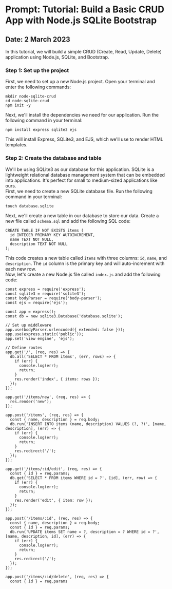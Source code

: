 # Prompt: Tutorial: Build a Basic CRUD App with Node.js SQLite Bootstrap
## Date: 2 March 2023

In this tutorial, we will build a simple CRUD (Create, Read, Update, Delete) application using Node.js, SQLite, and Bootstrap.  
### Step 1: Set up the project  
First, we need to set up a new Node.js project. Open your terminal and enter the following commands:  
```
mkdir node-sqlite-crud
cd node-sqlite-crud
npm init -y
```
Next, we'll install the dependencies we need for our application. Run the following command in your terminal:  
```
npm install express sqlite3 ejs
```
This will install Express, SQLite3, and EJS, which we'll use to render HTML templates.  
### Step 2: Create the database and table  
We'll be using SQLite3 as our database for this application. SQLite is a lightweight relational database management system that can be embedded into applications. It's perfect for small to medium-sized applications like ours.  
First, we need to create a new SQLite database file. Run the following command in your terminal:  
```
touch database.sqlite
```
Next, we'll create a new table in our database to store our data. Create a new file called `schema.sql` and add the following SQL code:  
```
CREATE TABLE IF NOT EXISTS items (
  id INTEGER PRIMARY KEY AUTOINCREMENT,
  name TEXT NOT NULL,
  description TEXT NOT NULL
);
```
This code creates a new table called `items` with three columns: `id`, `name`, and `description`. The `id` column is the primary key and will auto-increment with each new row.  
Now, let's create a new Node.js file called `index.js` and add the following code:  
```
const express = require('express');
const sqlite3 = require('sqlite3');
const bodyParser = require('body-parser');
const ejs = require('ejs');

const app = express();
const db = new sqlite3.Database('database.sqlite');

// Set up middleware
app.use(bodyParser.urlencoded({ extended: false }));
app.use(express.static('public'));
app.set('view engine', 'ejs');

// Define routes
app.get('/', (req, res) => {
  db.all('SELECT * FROM items', (err, rows) => {
    if (err) {
      console.log(err);
      return;
    }
    res.render('index', { items: rows });
  });
});

app.get('/items/new', (req, res) => {
  res.render('new');
});

app.post('/items', (req, res) => {
  const { name, description } = req.body;
  db.run('INSERT INTO items (name, description) VALUES (?, ?)', [name, description], (err) => {
    if (err) {
      console.log(err);
      return;
    }
    res.redirect('/');
  });
});

app.get('/items/:id/edit', (req, res) => {
  const { id } = req.params;
  db.get('SELECT * FROM items WHERE id = ?', [id], (err, row) => {
    if (err) {
      console.log(err);
      return;
    }
    res.render('edit', { item: row });
  });
});

app.post('/items/:id', (req, res) => {
  const { name, description } = req.body;
  const { id } = req.params;
  db.run('UPDATE items SET name = ?, description = ? WHERE id = ?', [name, description, id], (err) => {
    if (err) {
      console.log(err);
      return;
    }
    res.redirect('/');
  });
});

app.post('/items/:id/delete', (req, res) => {
  const { id } = req.params
```